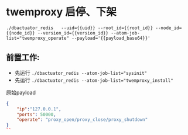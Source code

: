 # twemproxy 启停、下架
`./dbactuator_redis  
--uid={{uid}}
--root_id={{root_id}}
--node_id={{node_id}}
--version_id={{version_id}}
--atom-job-list="twemproxy_operate"
--payload='{{payload_base64}}'`

## 前置工作:
- 先运行 `./dbactuator_redis --atom-job-list="sysinit"`
- 先运行 `./dbactuator_redis --atom-job-list="twemproxy_install"`

原始payload
```json
{
    "ip":"127.0.0.1",
    "ports": 50000,
    "operate": "proxy_open/proxy_close/proxy_shutdown"
}
``